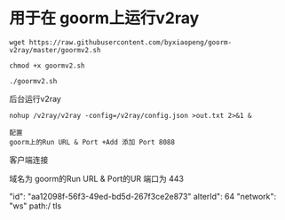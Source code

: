 # 用于在 goorm上运行v2ray 
```shell
wget https://raw.githubusercontent.com/byxiaopeng/goorm-v2ray/master/goormv2.sh

chmod +x goormv2.sh

./goormv2.sh
```
后台运行v2ray

```shell
nohup /v2ray/v2ray -config=/v2ray/config.json >out.txt 2>&1 &

配置
goorm上的Run URL & Port +Add 添加 Port 8088 
```
客户端连接

域名为
goorm的Run URL & Port的UR
端口为 443

"id": "aa12098f-56f3-49ed-bd5d-267f3ce2e873"
alterId": 64
"network": "ws"
path:/
tls
